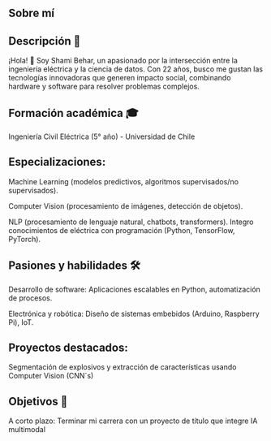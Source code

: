 
## Sobre mí
## Descripción 📌
¡Hola! 👋 Soy Shami Behar, un apasionado por la intersección entre la ingeniería eléctrica y la ciencia de datos. Con 22 años, busco me gustan las tecnologías innovadoras que generen impacto social, combinando hardware y software para resolver problemas complejos.

## Formación académica 🎓
Ingeniería Civil Eléctrica (5° año) - Universidad de Chile

## Especializaciones:

Machine Learning (modelos predictivos, algoritmos supervisados/no supervisados).

Computer Vision (procesamiento de imágenes, detección de objetos).

NLP (procesamiento de lenguaje natural, chatbots, transformers).
Integro conocimientos de eléctrica con programación (Python, TensorFlow, PyTorch).

## Pasiones y habilidades 🛠️
Desarrollo de software: Aplicaciones escalables en Python, automatización de procesos.

Electrónica y robótica: Diseño de sistemas embebidos (Arduino, Raspberry Pi), IoT.

## Proyectos destacados:
Segmentación de explosivos y extracción de características usando Computer Vision (CNN´s)

## Objetivos 🚀
A corto plazo: Terminar mi carrera con un proyecto de título que integre IA multimodal 
